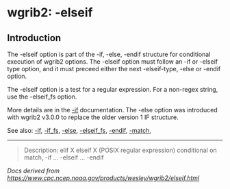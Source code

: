 # wgrib2: -elseif

## Introduction

The -elseif option is part of the
-if,
-else,
-endif structure for conditional execution of wgrib2 options.
The -elseif option must follow an
-if or -elseif type option, and it must preceed either the next
-elseif-type,
-else or
-endif option.

The -elseif option is a test for a regular expression.
For a non-regex string, use the -elseif_fs option.

More details are in the [-if](./if.md) documentation.
The -else option was introduced with wgrib2 v3.0.0 to replace
the older version 1 IF structure.

See also:
[-if](./if.md),
[-if_fs](./if_fs.md),
[-else](./else.md),
[-elseif_fs](./elsefs_fs.md),
[-endif](./endif.md),
[-match](./match.md),

---

> Description: elif X elseif X (POSIX regular expression) conditional on match, -if ... -elseif ... -endif

_Docs derived from <https://www.cpc.ncep.noaa.gov/products/wesley/wgrib2/elseif.html>_
